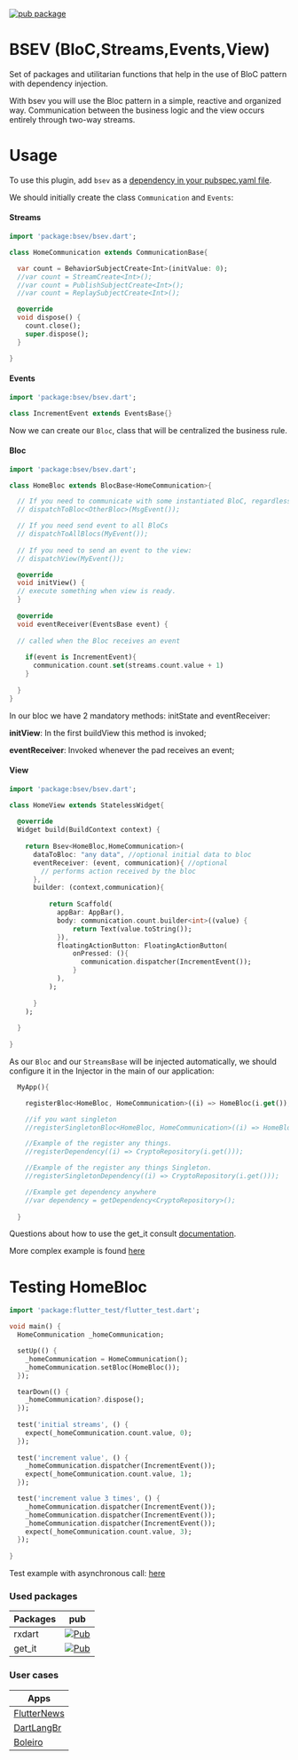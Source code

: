 [![pub package](https://img.shields.io/pub/v/bsev.svg)](https://pub.dartlang.org/packages/bsev)

# BSEV (BloC,Streams,Events,View)

Set of packages and utilitarian functions that help in the use of BloC pattern with dependency injection.

With bsev you will use the Bloc pattern in a simple, reactive and organized way. Communication between the business logic and the view occurs entirely through two-way streams.

# Usage
To use this plugin, add `bsev` as a [dependency in your pubspec.yaml file](https://flutter.io/platform-plugins/).

We should initially create the class `Communication` and `Events`:

#### Streams

``` dart
import 'package:bsev/bsev.dart';

class HomeCommunication extends CommunicationBase{

  var count = BehaviorSubjectCreate<Int>(initValue: 0);
  //var count = StreamCreate<Int>();
  //var count = PublishSubjectCreate<Int>();
  //var count = ReplaySubjectCreate<Int>();

  @override
  void dispose() {
    count.close();
    super.dispose();
  }

}

```

#### Events

``` dart
import 'package:bsev/bsev.dart';

class IncrementEvent extends EventsBase{}

```

Now we can create our `Bloc`, class that will be centralized the business rule.

#### Bloc

``` dart
import 'package:bsev/bsev.dart';

class HomeBloc extends BlocBase<HomeCommunication>{

  // If you need to communicate with some instantiated BloC, regardless of whether part of your tree of widgets can use:
  // dispatchToBloc<OtherBloc>(MsgEvent());

  // If you need send event to all BloCs
  // dispatchToAllBlocs(MyEvent());
  
  // If you need to send an event to the view:
  // dispatchView(MyEvent());

  @override
  void initView() {
  // execute something when view is ready.
  }
  
  @override
  void eventReceiver(EventsBase event) {
  
  // called when the Bloc receives an event
  
    if(event is IncrementEvent){
      communication.count.set(streams.count.value + 1)
    }
    
  }
}

```

In our bloc we have 2 mandatory methods: initState and eventReceiver:

**initView**: In the first buildView this method is invoked;

**eventReceiver**: Invoked whenever the pad receives an event;

#### View

``` dart
import 'package:bsev/bsev.dart';

class HomeView extends StatelessWidget{
  
  @override
  Widget build(BuildContext context) {
    
    return Bsev<HomeBloc,HomeCommunication>(
      dataToBloc: "any data", //optional initial data to bloc
      eventReceiver: (event, communication){ //optional
        // performs action received by the bloc
      },
      builder: (context,communication){
      
          return Scaffold(
            appBar: AppBar(),
            body: communication.count.builder<int>((value) {
                return Text(value.toString());
            }),
            floatingActionButton: FloatingActionButton(
                onPressed: (){
                  communication.dispatcher(IncrementEvent());
                }
            ),
          );
      
      }
    );
    
  }
  
}

```

As our `Bloc` and our `StreamsBase` will be injected automatically, we should configure it in the Injector in the main of our application:

``` dart
  MyApp(){

    registerBloc<HomeBloc, HomeCommunication>((i) => HomeBloc(i.get()), () => HomeCommunication());

    //if you want singleton
    //registerSingletonBloc<HomeBloc, HomeCommunication>((i) => HomeBloc(i.get()), () => HomeCommunication());

    //Example of the register any things.
    //registerDependency((i) => CryptoRepository(i.get()));

    //Example of the register any things Singleton.
    //registerSingletonDependency((i) => CryptoRepository(i.get()));

    //Example get dependency anywhere
    //var dependency = getDependency<CryptoRepository>();
    
  }
```
Questions about how to use the get_it consult [documentation](https://pub.dev/packages/get_it).

More complex example is found [here](https://github.com/RafaelBarbosatec/bsev/tree/master/example)

# Testing HomeBloc
```dart
import 'package:flutter_test/flutter_test.dart';

void main() {
  HomeCommunication _homeCommunication;

  setUp(() {
    _homeCommunication = HomeCommunication();
    _homeCommunication.setBloc(HomeBloc());
  });

  tearDown(() {
    _homeCommunication?.dispose();
  });
  
  test('initial streams', () {
    expect(_homeCommunication.count.value, 0);
  });
  
  test('increment value', () {
    _homeCommunication.dispatcher(IncrementEvent());
    expect(_homeCommunication.count.value, 1);
  });

  test('increment value 3 times', () {
    _homeCommunication.dispatcher(IncrementEvent());
    _homeCommunication.dispatcher(IncrementEvent());
    _homeCommunication.dispatcher(IncrementEvent());
    expect(_homeCommunication.count.value, 3);
  });
  
}
```

Test example with asynchronous call: [here](https://github.com/RafaelBarbosatec/bsev/blob/develop/example/test/home_bloc_test.dart)


### Used packages

Packages | pub
--------- | ------
rxdart     | [![Pub](https://img.shields.io/pub/v/rxdart.svg)](https://pub.dartlang.org/packages/rxdart)
get_it    | [![Pub](https://img.shields.io/pub/v/get_it.svg)](https://pub.dev/packages/get_it)

### User cases

Apps | 
--------- |
[FlutterNews](https://github.com/RafaelBarbosatec/flutter_news)     | 
[DartLangBr](https://github.com/dartlangbr/dart_lang_br_flutter_app)     | 
[Boleiro](http://boleiroapp.com.br/)     | 

